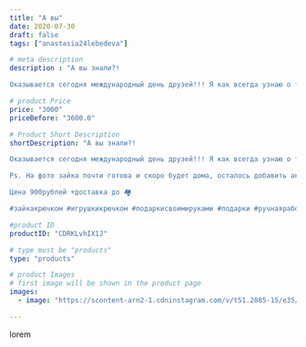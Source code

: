 ```yaml
---
title: "А вы"
date: 2020-07-30
draft: false
tags: ["anastasia24lebedeva"]

# meta description
description : "А вы знали?!

Оказывается сегодня международный день друзей!!! Я как всегда узнаю о таких праздниках в последнюю очередь 🤷🏼‍♀️🤦‍♀️спасибо друзьям которые поздра"

# product Price
price: "3000"
priceBefore: "3600.0"

# Product Short Description
shortDescription: "А вы знали?!

Оказывается сегодня международный день друзей!!! Я как всегда узнаю о таких праздниках в последнюю очередь 🤷🏼‍♀️🤦‍♀️спасибо друзьям которые поздравляют😅. Кажется пора завести блокнот с пометками таких праздников😉. Кстати, если хотите приобрести себе красивый, стильный блокнот на все случаи жизни, то загляните на страничку к 👉 @kate.decorate  очень приятный и внимательный человек🙃. У меня есть один блокнот от Кати и планирую ещё)

Ps. На фото зайка почти готова и скоро будет дома, осталось добавить аксессуары

Цена 900рублей +доставка до 🏘 

#зайкакрючком #игрушкикрючком #подаркисвоимируками #подарки #ручнаяработа#длядетей #зефирныеигрушки #ярмаркамастеров #длядевочек #длямальчиков #комфортер #беременность #плюшики #своимируками #вяжуназаказ #градмастеров #амигурумисвоимируками #вяжутнетолькобабушки #alisa4toys #handmade #grad_masterov #alisatoys"

#product ID
productID: "CDRKLvhIX1J"

# type must be "products"
type: "products"

# product Images
# first image will be shown in the product page
images:
  - image: "https://scontent-arn2-1.cdninstagram.com/v/t51.2885-15/e35/116412813_151063036657489_230581536320953881_n.jpg?se=7&tp=1&_nc_ht=scontent-arn2-1.cdninstagram.com&_nc_cat=101&_nc_ohc=OsgWftBfibgAX9UHr3-&ccb=7-4&oh=4662bbed5d24e7ee2bd564f001527f34&oe=60823B06&ig_cache_key=MjM2NDcxNjA2Njc0NzI4NDgwOQ%3D%3D.2-ccb7-4"

---
```

lorem
